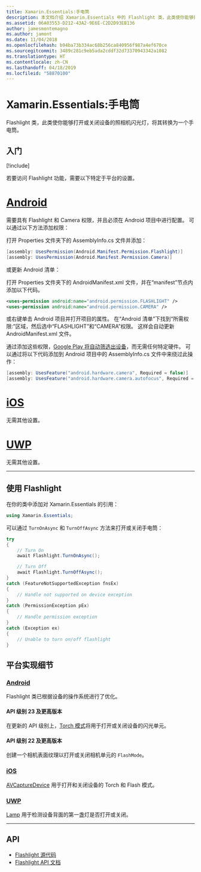 ```yaml
---
title: Xamarin.Essentials:手电筒
description: 本文档介绍 Xamarin.Essentials 中的 Flashlight 类，此类使你能够打开或关闭设备的照相机闪光灯，将其转换为一个手电筒。
ms.assetid: 06A03553-D212-43A2-9E6E-C2D2D93EB136
author: jamesmontemagno
ms.author: jamont
ms.date: 11/04/2018
ms.openlocfilehash: b94ba73b334ac68b256ca840956f987a4ef670ce
ms.sourcegitcommit: 3489c281c9eb5ada2cddf32d73370943342a1082
ms.translationtype: HT
ms.contentlocale: zh-CN
ms.lasthandoff: 04/18/2019
ms.locfileid: "58870100"
---
```

# <a name="xamarinessentials-flashlight"></a>Xamarin.Essentials:手电筒

Flashlight 类，此类使你能够打开或关闭设备的照相机闪光灯，将其转换为一个手电筒。

## <a name="get-started"></a>入门

[!include[](~/essentials/includes/get-started.md)]

若要访问 Flashlight 功能，需要以下特定于平台的设置。

# <a name="androidtabandroid"></a>[Android](#tab/android)

需要具有 Flashlight 和 Camera 权限，并且必须在 Android 项目中进行配置。 可以通过以下方法添加权限：

打开 Properties 文件夹下的 AssemblyInfo.cs 文件并添加：

```csharp
[assembly: UsesPermission(Android.Manifest.Permission.Flashlight)]
[assembly: UsesPermission(Android.Manifest.Permission.Camera)]
```

或更新 Android 清单：

打开 Properties 文件夹下的 AndroidManifest.xml 文件，并在“manifest”节点内添加以下代码。

```xml
<uses-permission android:name="android.permission.FLASHLIGHT" />
<uses-permission android:name="android.permission.CAMERA" />
```

或右键单击 Android 项目并打开项目的属性。 在“Android 清单”下找到“所需权限:”区域，然后选中“FLASHLIGHT”和“CAMERA”权限。 这样会自动更新 AndroidManifest.xml 文件。

通过添加这些权限，[Google Play 将自动筛选出设备](https://developer.android.com/guide/topics/manifest/uses-feature-element.html#permissions-features)，而无需任何特定硬件。 可以通过将以下代码添加到 Android 项目中的 AssemblyInfo.cs 文件中来绕过此操作：

```csharp
[assembly: UsesFeature("android.hardware.camera", Required = false)]
[assembly: UsesFeature("android.hardware.camera.autofocus", Required = false)]
```

# <a name="iostabios"></a>[iOS](#tab/ios)

无需其他设置。

# <a name="uwptabuwp"></a>[UWP](#tab/uwp)

无需其他设置。

-----

## <a name="using-flashlight"></a>使用 Flashlight

在你的类中添加对 Xamarin.Essentials 的引用：

```csharp
using Xamarin.Essentials;
```

可以通过 `TurnOnAsync` 和 `TurnOffAsync` 方法来打开或关闭手电筒：

```csharp
try
{
    // Turn On
    await Flashlight.TurnOnAsync();

    // Turn Off
    await Flashlight.TurnOffAsync();
}
catch (FeatureNotSupportedException fnsEx)
{
    // Handle not supported on device exception
}
catch (PermissionException pEx)
{
    // Handle permission exception
}
catch (Exception ex)
{
    // Unable to turn on/off flashlight
}
```

## <a name="platform-implementation-specifics"></a>平台实现细节

### <a name="androidtabandroid"></a>[Android](#tab/android)

Flashlight 类已根据设备的操作系统进行了优化。

#### <a name="api-level-23-and-higher"></a>API 级别 23 及更高版本

在更新的 API 级别上，[Torch 模式](https://developer.android.com/reference/android/hardware/camera2/CameraManager.html#setTorchMode)将用于打开或关闭设备的闪光单元。

#### <a name="api-level-22-and-lower"></a>API 级别 22 及更高版本

创建一个相机表面纹理以打开或关闭相机单元的 `FlashMode`。 

### <a name="iostabios"></a>[iOS](#tab/ios)

[AVCaptureDevice](xref:AVFoundation.AVCaptureDevice) 用于打开和关闭设备的 Torch 和 Flash 模式。

### <a name="uwptabuwp"></a>[UWP](#tab/uwp)

[Lamp](https://docs.microsoft.com/uwp/api/windows.devices.lights.lamp) 用于检测设备背面的第一盏灯是否打开或关闭。

-----

## <a name="api"></a>API

- [Flashlight 源代码](https://github.com/xamarin/Essentials/tree/master/Xamarin.Essentials/Flashlight)
- [Flashlight API 文档](xref:Xamarin.Essentials.Flashlight)
